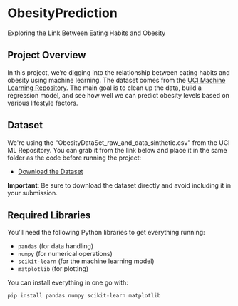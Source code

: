 # ObesityPrediction
Exploring the Link Between Eating Habits and Obesity

## Project Overview
In this project, we’re digging into the relationship between eating habits and obesity using machine learning. The dataset comes from the [UCI Machine Learning Repository](https://archive.ics.uci.edu/ml/index.php). The main goal is to clean up the data, build a regression model, and see how well we can predict obesity levels based on various lifestyle factors.

## Dataset
We're using the "ObesityDataSet_raw_and_data_sinthetic.csv" from the UCI ML Repository. You can grab it from the link below and place it in the same folder as the code before running the project:
- [Download the Dataset]([https://archive.ics.uci.edu/ml/datasets/Obesity+Level+Prediction](https://archive.ics.uci.edu/dataset/544/estimation+of+obesity+levels+based+on+eating+habits+and+physical+condition))

**Important**: Be sure to download the dataset directly and avoid including it in your submission.

## Required Libraries
You’ll need the following Python libraries to get everything running:
- `pandas` (for data handling)
- `numpy` (for numerical operations)
- `scikit-learn` (for the machine learning model)
- `matplotlib` (for plotting)

You can install everything in one go with:
```bash
pip install pandas numpy scikit-learn matplotlib



